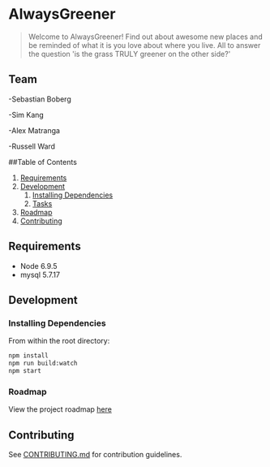 # AlwaysGreener

> Welcome to AlwaysGreener! Find out about awesome new places and be reminded of what it is you love about where you live. All to answer the question 'is the grass TRULY greener on the other side?'

## Team

-Sebastian Boberg

-Sim Kang

-Alex Matranga

-Russell Ward

##Table of Contents

1. [Requirements](#requirements)
1. [Development](#development)
    1. [Installing Dependencies](#installing-dependencies)
    1. [Tasks](#tasks)
1. [Roadmap](#roadmap)
1. [Contributing](#contributing)


## Requirements

- Node 6.9.5
- mysql 5.7.17

## Development

### Installing Dependencies

From within the root directory:

```sh
npm install
npm run build:watch
npm start
```

### Roadmap

View the project roadmap [here](AppPlan.md)


## Contributing

See [CONTRIBUTING.md](CONTRIBUTING.md) for contribution guidelines.